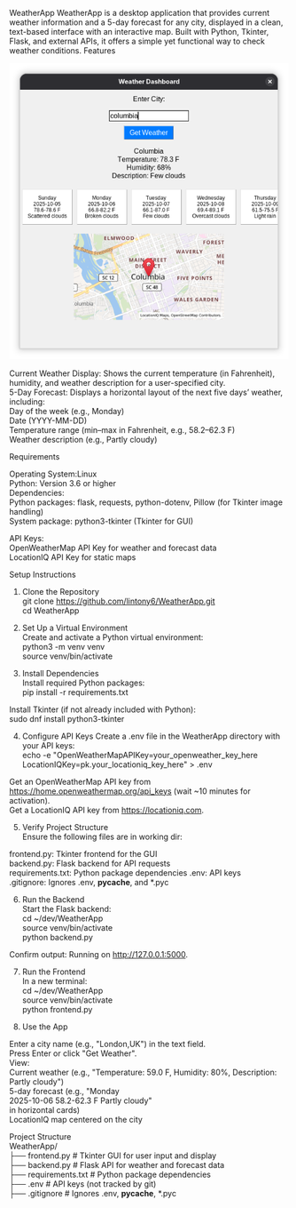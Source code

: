 WeatherApp
WeatherApp is a desktop application that provides current weather information and a 5-day forecast for any city, displayed in a clean, text-based interface with an interactive map. Built with Python, Tkinter, Flask, and external APIs, it offers a simple yet functional way to check weather conditions.
Features

![WeatherApp Graphical User Interface](WeatherAppUI.png)  
  
Current Weather Display: Shows the current temperature (in Fahrenheit), humidity, and weather description for a user-specified city.  
5-Day Forecast: Displays a horizontal layout of the next five days’ weather, including:  
Day of the week (e.g., Monday)  
Date (YYYY-MM-DD)  
Temperature range (min–max in Fahrenheit, e.g., 58.2–62.3 F)  
Weather description (e.g., Partly cloudy)  

Requirements

Operating System:Linux   
Python: Version 3.6 or higher  
Dependencies:  
Python packages: flask, requests, python-dotenv, Pillow (for Tkinter image handling)  
System package: python3-tkinter (Tkinter for GUI)  


API Keys:  
OpenWeatherMap API Key for weather and forecast data  
LocationIQ API Key for static maps  


Setup Instructions  
1. Clone the Repository  
git clone https://github.com/lintony6/WeatherApp.git  
cd WeatherApp  

2. Set Up a Virtual Environment  
Create and activate a Python virtual environment:  
python3 -m venv venv  
source venv/bin/activate  

3. Install Dependencies  
Install required Python packages:  
pip install -r requirements.txt  

Install Tkinter (if not already included with Python):  
sudo dnf install python3-tkinter  

4. Configure API Keys
Create a .env file in the WeatherApp directory with your API keys:  
echo -e "OpenWeatherMapAPIKey=your_openweather_key_here  
  LocationIQKey=pk.your_locationiq_key_here" > .env  


Get an OpenWeatherMap API key from https://home.openweathermap.org/api_keys (wait ~10 minutes for activation).  
Get a LocationIQ API key from https://locationiq.com.  

5. Verify Project Structure  
Ensure the following files are in working dir:  

frontend.py: Tkinter frontend for the GUI  
backend.py: Flask backend for API requests  
requirements.txt: Python package dependencies
.env: API keys  
.gitignore: Ignores .env, __pycache__, and *.pyc  

6. Run the Backend  
Start the Flask backend:  
cd ~/dev/WeatherApp  
source venv/bin/activate  
python backend.py  


Confirm output: Running on http://127.0.0.1:5000.  

7. Run the Frontend  
In a new terminal:  
cd ~/dev/WeatherApp  
source venv/bin/activate  
python frontend.py  

8. Use the App  

Enter a city name (e.g., "London,UK") in the text field.  
Press Enter or click "Get Weather".  
View:  
Current weather (e.g., "Temperature: 59.0 F, Humidity: 80%, Description: Partly cloudy")  
5-day forecast (e.g., "Monday  
2025-10-06 58.2-62.3 F
  Partly cloudy"  
  in horizontal cards)  
LocationIQ map centered on the city  


Project Structure  
WeatherApp/  
├── frontend.py       # Tkinter GUI for user input and display  
├── backend.py        # Flask API for weather and forecast data  
├── requirements.txt  # Python package dependencies  
├── .env             # API keys (not tracked by git)  
├── .gitignore       # Ignores .env, __pycache__, *.pyc  
